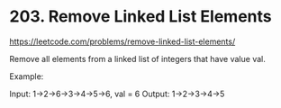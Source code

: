 # 203. Remove Linked List Elements

https://leetcode.com/problems/remove-linked-list-elements/

Remove all elements from a linked list of integers that have value val.

Example:

Input:  1->2->6->3->4->5->6, val = 6
Output: 1->2->3->4->5